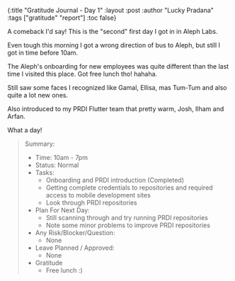 {:title "Gratitude Journal - Day 1"
:layout :post
:author "Lucky Pradana"   
:tags  ["gratitude" "report"]
:toc false}

A comeback I'd say! This is the "second" first day I got in in Aleph Labs.

Even tough this morning I got a wrong direction of bus to Aleph, but still I got in time before 10am. 

The Aleph's onboarding for new employees was quite different than the last time I visited this place. Got free lunch tho! hahaha.

Still saw some faces I recognized like Gamal, Ellisa, mas Tum-Tum and also quite a lot new ones.

Also introduced to my PRDI Flutter team that pretty warm, Josh, Ilham and Arfan.

What a day!

> Summary:
> - Time: 10am - 7pm
> - Status: Normal
> - Tasks: 
>   - Onboarding and PRDI introduction (Completed)
>   - Getting complete credentials to repositories and required access to mobile development sites
>   - Look through PRDI repositories
> - Plan For Next Day:
>     - Still scanning through and try running PRDI repositories
>     - Note some minor problems to improve PRDI repositories
> - Any Risk/Blocker/Question:
>   - None
> - Leave Planned / Approved:
>     - None
> - Gratitude
>     - Free lunch :)
